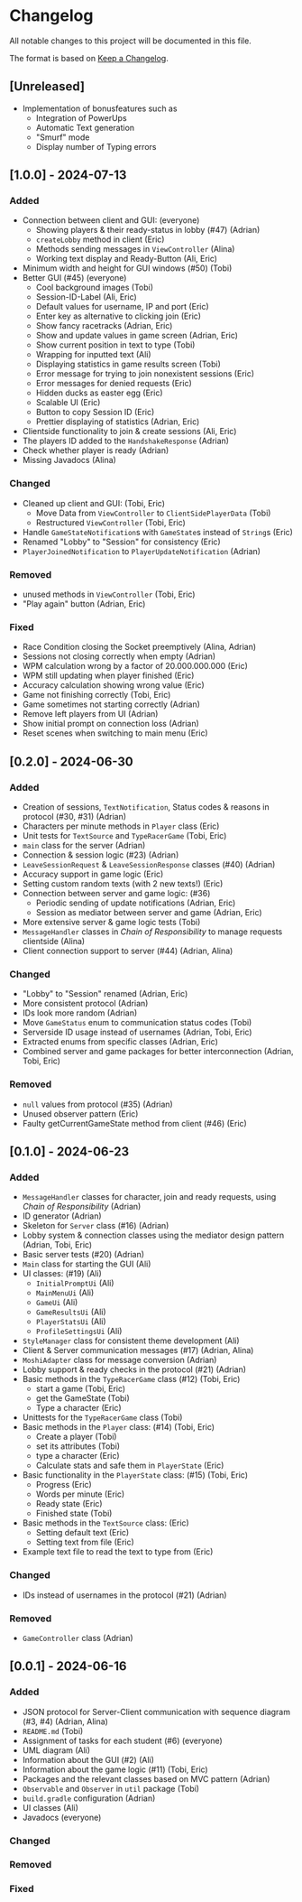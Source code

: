 # Changelog

All notable changes to this project will be documented in this file.

The format is based on [Keep a Changelog](https://keepachangelog.com/en/1.1.0/).

## [Unreleased]
- Implementation of bonusfeatures such as
  - Integration of PowerUps
  - Automatic Text generation
  - "Smurf" mode
  - Display number of Typing errors

## [1.0.0] - 2024-07-13

### Added
- Connection between client and GUI: (everyone)
  - Showing players & their ready-status in lobby (#47) (Adrian)
  - `createLobby` method in client (Eric)
  - Methods sending messages in `ViewController` (Alina)
  - Working text display and Ready-Button (Ali, Eric)
- Minimum width and height for GUI windows (#50) (Tobi)
- Better GUI (#45) (everyone)
  - Cool background images (Tobi)
  - Session-ID-Label (Ali, Eric)
  - Default values for username, IP and port (Eric)
  - Enter key as alternative to clicking join (Eric)
  - Show fancy racetracks (Adrian, Eric)
  - Show and update values in game screen (Adrian, Eric)
  - Show current position in text to type (Tobi)
  - Wrapping for inputted text (Ali)
  - Displaying statistics in game results screen (Tobi)
  - Error message for trying to join nonexistent sessions (Eric)
  - Error messages for denied requests (Eric)
  - Hidden ducks as easter egg (Eric)
  - Scalable UI (Eric)
  - Button to copy Session ID (Eric)
  - Prettier displaying of statistics (Adrian, Eric)
- Clientside functionality to join & create sessions (Ali, Eric)
- The players ID added to the `HandshakeResponse` (Adrian)
- Check whether player is ready (Adrian)
- Missing Javadocs (Alina)

### Changed
- Cleaned up client and GUI: (Tobi, Eric)
  - Move Data from `ViewController` to `ClientSidePlayerData` (Tobi)
  - Restructured `ViewController` (Tobi, Eric)
- Handle `GameStateNotification`s with `GameState`s instead of `String`s (Eric)
- Renamed "Lobby" to "Session" for consistency (Eric)
- `PlayerJoinedNotification` to `PlayerUpdateNotification` (Adrian)

### Removed
- unused methods in `ViewController` (Tobi, Eric)
- "Play again" button (Adrian, Eric)

### Fixed
- Race Condition closing the Socket preemptively (Alina, Adrian)
- Sessions not closing correctly when empty (Adrian)
- WPM calculation wrong by a factor of 20.000.000.000 (Eric)
- WPM still updating when player finished (Eric)
- Accuracy calculation showing wrong value (Eric)
- Game not finishing correctly (Tobi, Eric)
- Game sometimes not starting correctly (Adrian)
- Remove left players from UI (Adrian)
- Show initial prompt on connection loss (Adrian)
- Reset scenes when switching to main menu (Eric)

## [0.2.0] - 2024-06-30

### Added
- Creation of sessions, `TextNotification`, Status codes & reasons in protocol (#30, #31) (Adrian)
- Characters per minute methods in `Player` class (Eric)
- Unit tests for `TextSource` and `TypeRacerGame` (Tobi, Eric)
- `main` class for the server (Adrian)
- Connection & session logic (#23) (Adrian)
- `LeaveSessionRequest` & `LeaveSessionResponse` classes (#40) (Adrian)
- Accuracy support in game logic (Eric)
- Setting custom random texts (with 2 new texts!) (Eric)
- Connection between server and game logic: (#36)
  - Periodic sending of update notifications (Adrian, Eric)
  - Session as mediator between server and game (Adrian, Eric)
- More extensive server & game logic tests (Tobi)
- `MessageHandler` classes in *Chain of Responsibility* to manage requests clientside (Alina)
- Client connection support to server (#44) (Adrian, Alina)

### Changed
- "Lobby" to "Session" renamed (Adrian, Eric)
- More consistent protocol (Adrian)
- IDs look more random (Adrian)
- Move `GameStatus` enum to communication status codes (Tobi)
- Serverside ID usage instead of usernames (Adrian, Tobi, Eric)
- Extracted enums from specific classes (Adrian, Eric)
- Combined server and game packages for better interconnection (Adrian, Tobi, Eric)

### Removed
- `null` values from protocol (#35) (Adrian)
- Unused observer pattern (Eric)
- Faulty getCurrentGameState method from client (#46) (Eric)

## [0.1.0] - 2024-06-23

### Added
- `MessageHandler` classes for character, join and ready requests, using *Chain of Responsibility* (Adrian)
- ID generator (Adrian)
- Skeleton for `Server` class (#16) (Adrian)
- Lobby system & connection classes using the mediator design pattern (Adrian, Tobi, Eric)
- Basic server tests (#20) (Adrian)
- `Main` class for starting the GUI (Ali)
- UI classes: (#19) (Ali)
  - `InitialPromptUi` (Ali)
  - `MainMenuUi` (Ali)
  - `GameUi` (Ali)
  - `GameResultsUi` (Ali)
  - `PlayerStatsUi` (Ali)
  - `ProfileSettingsUi` (Ali)
- `StyleManager` class for consistent theme development (Ali)
- Client & Server communication messages (#17) (Adrian, Alina)
- `MoshiAdapter` class for message conversion (Adrian)
- Lobby support & ready checks in the protocol (#21) (Adrian)
- Basic methods in the `TypeRacerGame` class (#12) (Tobi, Eric)
  - start a game (Tobi, Eric)
  - get the GameState (Tobi)
  - Type a character (Eric)
- Unittests for the `TypeRacerGame` class (Tobi)
- Basic methods in the `Player` class: (#14) (Tobi, Eric)
  - Create a player (Tobi)
  - set its attributes (Tobi)
  - type a character (Eric)
  - Calculate stats and safe them in `PlayerState` (Eric)
- Basic functionality in the `PlayerState` class: (#15) (Tobi, Eric)
  - Progress (Eric)
  - Words per minute (Eric)
  - Ready state (Eric)
  - Finished state (Tobi)
- Basic methods in the `TextSource` class: (Eric)
  - Setting default text (Eric)
  - Setting text from file (Eric)
- Example text file to read the text to type from (Eric)

### Changed
- IDs instead of usernames in the protocol (#21) (Adrian)

### Removed
- `GameController` class (Adrian)

## [0.0.1] - 2024-06-16

### Added
- JSON protocol for Server-Client communication with sequence diagram (#3, #4) (Adrian, Alina)
- `README.md` (Tobi)
- Assignment of tasks for each student (#6) (everyone)
- UML diagram (Ali)
- Information about the GUI (#2) (Ali)
- Information about the game logic (#11) (Tobi, Eric)
- Packages and the relevant classes based on MVC pattern (Adrian)
- `Observable` and `Observer` in `util` package (Tobi)
- `build.gradle` configuration (Adrian)
- UI classes (Ali)
- Javadocs (everyone)

### Changed

### Removed

### Fixed
